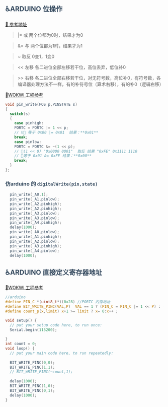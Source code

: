 
## <font color=#34495E>♿ARDUINO 位操作 


[🔗 参考地址](https://www.runoob.com/w3cnote/bit-operation.html)

>  |= 或 
> 两个位都为0时，结果才为0

>  &= 与 
> 两个位都为1时，结果才为1

>  ~ 取反
>  0变1，1变0

>  << 左移
> 各二进位全部左移若干位，高位丢弃，低位补0

>  \>> 右移
> 各二进位全部右移若干位，对无符号数，高位补0，有符号数，各编译器处理方法不一样，有的补符号位（算术右移），有的补0（逻辑右移）


[🔗WOKWI 工程参考](https://wokwi.com/projects/369468647590385665)

``` c
void pin_write(POS p,PINSTATE s)
{
  switch(s)
  {
    case pinhigh:
    PORTC = PORTC |= 1 << p; 
    // ‼️🧐 等于 0x00 |= 0x01  结果：**0x01** 
    break;
    case pinlow:
    PORTC = PORTC &= ~(1 << p); 
    // 🧬(1 << 0) "0x0000 0001"  取反 结果 "0xFE" 0x1111 1110 
    // 🔣等于 0x01 &= 0xFE 结果：**0x00**
    break;
  }
};
```
### <font color=#34495E>仿arduino 的 `digitalWrite(pin,state)`
``` c
  pin_write(_A0,1);
  pin_write(_A1,pinlow);
  pin_write(_A2,pinhigh);
  pin_write(_A2,pinhigh);
  pin_write(_A3,pinlow);
  pin_write(_A3,pinlow);
  pin_write(_A4,pinhigh);
  delay(1000);
  pin_write(_A0,pinlow);
  pin_write(_A1,pinhigh);
  pin_write(_A2,pinlow);
  pin_write(_A3,pinhigh);
  pin_write(_A4,pinlow);
  delay(1000);
```


## <font color=#34495E>♿ARDUINO 直接定义寄存器地址 


[🔗WOKWI 工程参考](https://wokwi.com/projects/370102518374898689)


```c 
//arduino
#define PIN_C *(uint8_t*)(0x28) //PORTC 内存地址
#define BIT_WRITE_PINC(VAL,P)  VAL == 1 ? (PIN_C = PIN_C |= 1 << P) : (PIN_C = PIN_C &= ~(1 << P))
#define count_p(x,limit) x+1 >= limit ? x= 0:x++ ;

void setup() {
  // put your setup code here, to run once:
  Serial.begin(115200);
  
}
int count = 0;
void loop() {
  // put your main code here, to run repeatedly:
  
  BIT_WRITE_PINC(0,0);
  BIT_WRITE_PINC(1,1);
  // BIT_WRITE_PINC(~count,1);
  
  delay(1000);
  BIT_WRITE_PINC(1,0);
  BIT_WRITE_PINC(0,1);
  delay(1000);
}
```